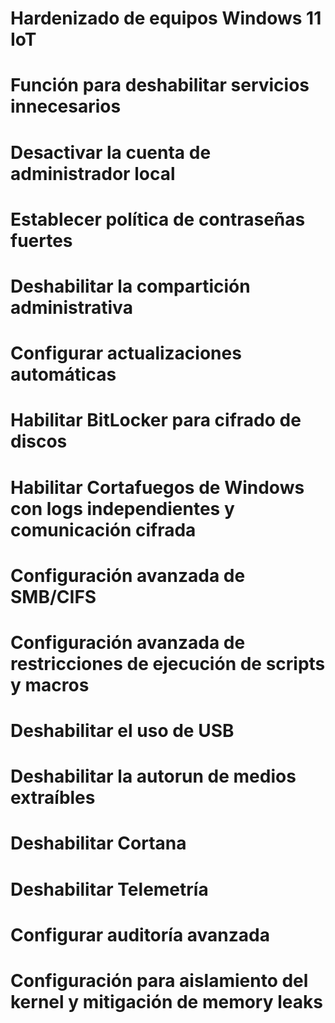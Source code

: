 # Hardenizado de equipos Windows 11 IoT

# Función para deshabilitar servicios innecesarios
# Desactivar la cuenta de administrador local
# Establecer política de contraseñas fuertes
# Deshabilitar la compartición administrativa
# Configurar actualizaciones automáticas
# Habilitar BitLocker para cifrado de discos
# Habilitar Cortafuegos de Windows con logs independientes y comunicación cifrada
# Configuración avanzada de SMB/CIFS
# Configuración avanzada de restricciones de ejecución de scripts y macros
# Deshabilitar el uso de USB
# Deshabilitar la autorun de medios extraíbles
# Deshabilitar Cortana
# Deshabilitar Telemetría
# Configurar auditoría avanzada
# Configuración para aislamiento del kernel y mitigación de memory leaks
